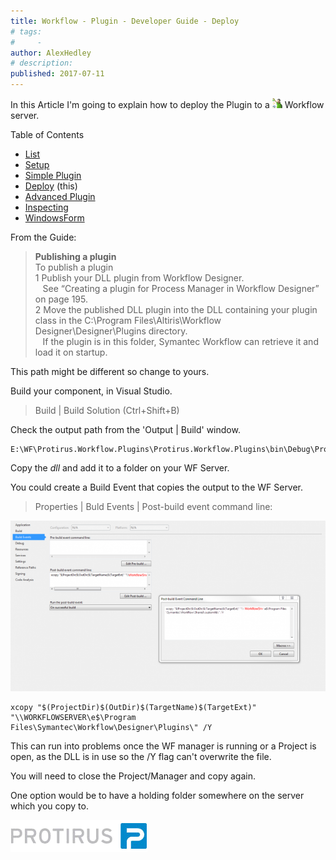 ```yaml
---
title: Workflow - Plugin - Developer Guide - Deploy
# tags:
#     - 
author: AlexHedley
# description: 
published: 2017-07-11
---
```


In this Article I'm going to explain how to deploy the Plugin to a ![Workflow](images\Workflow.png) Workflow server.
  
Table of Contents[​](https://community.broadcom.com/symantecenterprise/viewdocument?DocumentKey=016f70af-1c51-438b-bbae-f98e86164f26&amp;CommunityKey=04ead5e9-3643-4118-b853-afa5a58710c6&amp;tab=librarydocuments)
  
- [List](https://community.broadcom.com/symantecenterprise/viewdocument?DocumentKey=016f70af-1c51-438b-bbae-f98e86164f26&amp;CommunityKey=04ead5e9-3643-4118-b853-afa5a58710c6&amp;tab=librarydocuments)
- [Setup](https://community.broadcom.com/symantecenterprise/viewdocument?DocumentKey=84ee5f15-df6c-44c7-8acd-e2764f0c4717&amp;CommunityKey=04ead5e9-3643-4118-b853-afa5a58710c6&amp;tab=librarydocuments)
- [Simple Plugin](https://community.broadcom.com/symantecenterprise/viewdocument?DocumentKey=8aeca32a-9a00-4d91-b618-f6af07957e71&amp;CommunityKey=04ead5e9-3643-4118-b853-afa5a58710c6&amp;tab=librarydocuments)
- [Deploy](https://community.broadcom.com/symantecenterprise/viewdocument?DocumentKey=2e508788-3a83-4a91-8e5b-18b28ca1cc02&amp;CommunityKey=04ead5e9-3643-4118-b853-afa5a58710c6&amp;tab=librarydocuments) (this)
- [Advanced Plugin](https://community.broadcom.com/symantecenterprise/viewdocument?DocumentKey=5076bfd9-0b26-408c-b957-3bb5fb0b59c2&amp;CommunityKey=04ead5e9-3643-4118-b853-afa5a58710c6&amp;tab=librarydocuments)
- [Inspecting](https://community.broadcom.com/symantecenterprise/viewdocument?DocumentKey=6d54d145-537c-40e6-86ca-b5dec2b1e972&amp;CommunityKey=04ead5e9-3643-4118-b853-afa5a58710c6&amp;tab=librarydocuments)
- [WindowsForm](https://community.broadcom.com/symantecenterprise/viewdocument?DocumentKey=80b95a29-8a1a-44ce-a616-87cf8e001dbd&amp;CommunityKey=04ead5e9-3643-4118-b853-afa5a58710c6&amp;tab=librarydocuments)

From the Guide:

> **Publishing a plugin**  
> 	To publish a plugin  
> 	1 Publish your DLL plugin from Workflow Designer.  
> 	   See “Creating a plugin for Process Manager in Workflow Designer” on page 195.  
> 	2 Move the published DLL plugin into the DLL containing your plugin class in the C:\Program Files\Altiris\Workflow Designer\Designer\Plugins directory.  
> 	   If the plugin is in this folder, Symantec Workflow can retrieve it and load it on startup.

This path might be different so change to yours.

Build your component, in Visual Studio.

> Build | Build Solution (Ctrl+Shift+B)

Check the output path from the 'Output | Build' window.

    E:\WF\Protirus.Workflow.Plugins\Protirus.Workflow.Plugins\bin\Debug\Protirus.Workflow.Plugins.dll

Copy the *dll* and add it to a folder on your WF Server.
  
You could create a Build Event that copies the output to the WF Server.

> Properties | Buld Events | Post-build event command line:

![VS - Build Events.png](images\VS-BuildEvents.png)

    xcopy "$(ProjectDir)$(OutDir)$(TargetName)$(TargetExt)" "\\WORKFLOWSERVER\e$\Program Files\Symantec\Workflow\Designer\Plugins\" /Y

This can run into problems once the WF manager is running or a Project is open, as the DLL is in use so the /Y flag can't overwrite the file.
  
You will need to close the Project/Manager and copy again.
  
One option would be to have a holding folder somewhere on the server which you copy to.

[![Protirus](images\Protirus.png)](https://www.protirus.com/)
